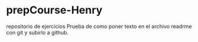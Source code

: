 # prepCourse-Henry
repositorio de ejercicios
Prueba de como poner texto en el archivo readrme con git y subirlo a github.
